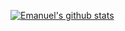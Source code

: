 [![Emanuel's github stats](https://github-readme-stats.vercel.app/api?username=emanuelflp&theme=radical&show_icons=true&count_private=true)](https://github.com/anuraghazra/github-readme-stats)
